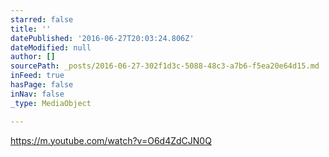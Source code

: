 ```yaml
---
starred: false
title: ''
datePublished: '2016-06-27T20:03:24.806Z'
dateModified: null
author: []
sourcePath: _posts/2016-06-27-302f1d3c-5088-48c3-a7b6-f5ea20e64d15.md
inFeed: true
hasPage: false
inNav: false
_type: MediaObject

---
```

https://m.youtube.com/watch?v=O6d4ZdCJN0Q